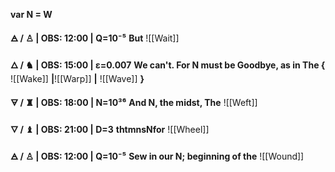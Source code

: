 
**var N = W** 

**🜁  / ♙ | OBS: 12:00 | Q=10⁻⁵**
**But**
![[Wait]]

**🜂 / ♞  | OBS: 15:00 | ε=0.007**
**We can't. For N must be Goodbye, as in The {**
![[Wake]]
**|**![[Warp]]
**|**
![[Wave]]
**}**

**🜃 / ♜  | OBS: 18:00 | N=10³⁶**
**And N, the midst, The**
![[Weft]]


**🜄 / ♝ | OBS: 21:00 | D=3**
**thtmnsNfor**
![[Wheel]]

**🜁  / ♙ | OBS: 12:00 | Q=10⁻⁵**
**Sew in our N; beginning of the** 
![[Wound]]

